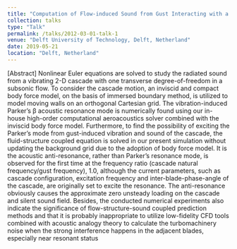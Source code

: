 ```yaml
---
title: "Computation of Flow-induced Sound from Gust Interacting with a Vibrating Cascade  Using Body Force Model"
collection: talks
type: "Talk"
permalink: /talks/2012-03-01-talk-1
venue: "Delft University of Technology, Delft, Netherland"
date: 2019-05-21
location: "Delft, Netherland"
---
```


[Abstract] Nonlinear Euler equations are solved to study the radiated sound from a vibrating 2-D cascade with one transverse degree-of-freedom in a subsonic flow. To consider the cascade motion, an inviscid and compact body force model, on the basis of immersed boundary method, is utilized to model moving walls on an orthogonal Cartesian grid. The vibration-induced Parker’s β acoustic resonance mode is numerically found using our in-house high-order computational aeroacoustics solver combined with the inviscid body force model. Furthermore, to find the possibility of exciting the Parker’s mode from gust-induced vibration and sound of the cascade, the fluid-structure coupled equation is solved in our present simulation without updating the background grid due to the adoption of body force model. It is the acoustic anti-resonance, rather than Parker’s resonance mode, is observed for the first time at the frequency ratio (cascade natural frequency/gust frequency), 1.0, although the current parameters, such as cascade configuration, excitation frequency and inter-blade-phase-angle of the cascade, are originally set to excite the resonance. The anti-resonance obviously causes the approximate zero unsteady loading on the cascade and silent sound field. Besides, the conducted numerical experiments also indicate the significance of flow-structure-sound coupled prediction methods and that it is probably inappropriate to utilize low-fidelity CFD tools combined with acoustic analogy theory to calculate the turbomachinery noise when the strong interference happens in the adjacent blades, especially near resonant status

